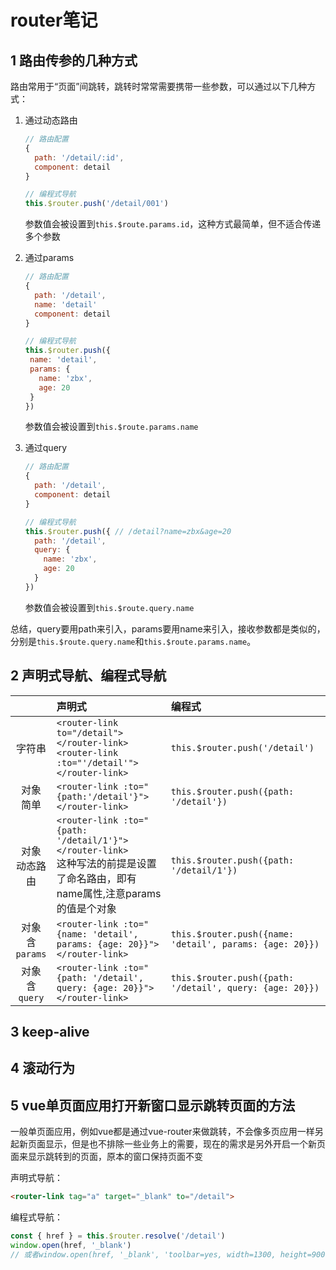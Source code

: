 # router笔记

## 1 路由传参的几种方式

路由常用于“页面”间跳转，跳转时常常需要携带一些参数，可以通过以下几种方式：

1. 通过动态路由
   ```javascript
   // 路由配置
   {
     path: '/detail/:id',
     component: detail
   }
   ```

   ```javascript
   // 编程式导航
   this.$router.push('/detail/001')
   ```
   参数值会被设置到`this.$route.params.id`，这种方式最简单，但不适合传递多个参数

2. 通过params
   ```javascript
   // 路由配置
   {
     path: '/detail',
     name: 'detail'
     component: detail
   }
   ```
   ```javascript
   // 编程式导航
   this.$router.push({
    name: 'detail',
    params: {
      name: 'zbx',
      age: 20
    }
   })
   ```
   参数值会被设置到`this.$route.params.name`

3. 通过query
   ```javascript
   // 路由配置
   {
     path: '/detail',
     component: detail
   }
   ```
   ```javascript
   // 编程式导航
   this.$router.push({ // /detail?name=zbx&age=20
     path: '/detail',
     query: {
       name: 'zbx',
       age: 20
     }
   })
   ```
   参数值会被设置到`this.$route.query.name`

总结，query要用path来引入，params要用name来引入，接收参数都是类似的，分别是`this.$route.query.name`和`this.$route.params.name`。

## 2 声明式导航、编程式导航
||声明式|编程式
:--:|:--|:--
字符串|`<router-link to="/detail"></router-link>`<br>`<router-link :to="'/detail'"></router-link>`|`this.$router.push('/detail')`
对象<br/>简单|`<router-link :to="{path:'/detail'}"></router-link>`|`this.$router.push({path: '/detail'})`
对象<br/>动态路由|`<router-link :to="{path: '/detail/1'}"></router-link>`<br/>这种写法的前提是设置了命名路由，即有name属性,注意params的值是个对象|`this.$router.push({path: '/detail/1'})`
对象<br/>含`params`|`<router-link :to="{name: 'detail', params: {age: 20}}"></router-link>`|`this.$router.push({name: 'detail', params: {age: 20}})`
对象<br/>含`query`|`<router-link :to="{path: '/detail', query: {age: 20}}"></router-link>`|`this.$router.push({path: '/detail', query: {age: 20}})`

## 3 keep-alive

## 4 滚动行为

## 5 vue单页面应用打开新窗口显示跳转页面的方法

一般单页面应用，例如vue都是通过vue-router来做跳转，不会像多页应用一样另起新页面显示，但是也不排除一些业务上的需要，现在的需求是另外开启一个新页面来显示跳转到的页面，原本的窗口保持页面不变

声明式导航：
```html
<router-link tag="a" target="_blank" to="/detail">
```

编程式导航：
```js
const { href } = this.$router.resolve('/detail')
window.open(href, '_blank')
// 或者window.open(href, '_blank', 'toolbar=yes, width=1300, height=900')
```




